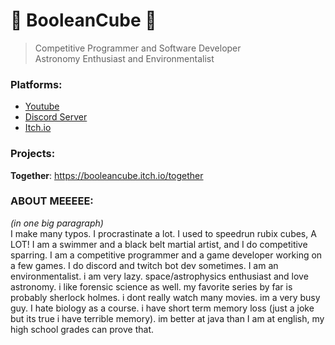 # 🧊 BooleanCube 🧊
> Competitive Programmer and Software Developer <br>
> Astronomy Enthusiast and Environmentalist

### Platforms:
- [Youtube](https://www.youtube.com/channel/UCsivrachJyFVLi7V60lrd6g)
- [Discord Server](https://discord.gg/3ZDpPyR)
- [Itch.io](https://booleancube.itch.io/)

### Projects:
**Together**: https://booleancube.itch.io/together

### ABOUT MEEEEE:
*(in one big paragraph)*<br>
I make many typos. I procrastinate a lot. I used to speedrun rubix cubes, A LOT! I am a swimmer and a black belt martial artist, and I do competitive sparring. I am a competitive programmer and a game developer working on a few games. I do discord and twitch bot dev sometimes. I am an environmentalist. i am very lazy. space/astrophysics enthusiast and love astronomy. i like forensic science as well. my favorite series by far is probably sherlock holmes. i dont really watch many movies. im a very busy guy. I hate biology as a course. i have short term memory loss (just a joke but its true i have terrible memory). im better at java than I am at english, my high school grades can prove that.
